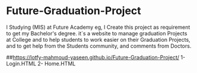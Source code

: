 # Future-Graduation-Project
I Studying (MIS) at Future Academy eg, I Create this project as requirement to get my Bachelor's degree. it`s a website to manage graduation Projects at College and to help students to work easier on their Graduation Projects, and to get help from the Students community, and comments from Doctors.

##https://lotfy-mahmoud-yaseen.github.io/Future-Graduation-Project/
    1- Login.HTML
    2- Home.HTML
